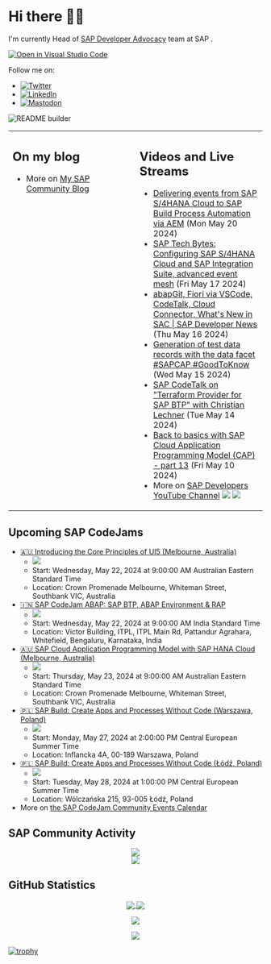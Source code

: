
# Hi there 👋🏼

I'm currently Head of [SAP Developer Advocacy](https://developers.sap.com/developer-advocates.html) team at SAP .

[![Open in Visual Studio Code](https://img.shields.io/badge/Made%20for-VSCode-1f425f.svg)](https://github.dev/jung-thomas/jung-thomas)

Follow me on:
- <a href="https://twitter.com/thomas_jung"><img alt="Twitter" src="https://img.shields.io/badge/thomas_jung-%231DA1F2.svg?style=for-the-badge&logo=Twitter&logoColor=white"/></a>
- <a href="https://www.linkedin.com/in/thomasjungsap/"><img alt="LinkedIn" src="https://img.shields.io/badge/linkedin-%230077B5.svg?style=for-the-badge&logo=linkedin&logoColor=white"/></a>
- <a rel="me" href="https://mastodon.cloud/@thomas_jung"><img alt="Mastodon" src="https://img.shields.io/mastodon/follow/109262551990174478?domain=https%3A%2F%2Fmastodon.cloud%2F&style=social"/></a>

![README builder](https://github.com/jung-thomas/jung-thomas/workflows/README%20builder/badge.svg)

<table><tr><td valign="top" width="50%">
 
## On my blog
- More on [My SAP Community Blog](https://community.sap.com/t5/user/viewprofilepage/user-id/139)
</td>
  
<td valign="top" width="50%">
  
## Videos and Live Streams
- [Delivering events from SAP S/4HANA Cloud to SAP Build Process Automation via AEM](https://www.youtube.com/watch?v=QfxI7ufCA24) (Mon May 20 2024)
- [SAP Tech Bytes: Configuring SAP S/4HANA Cloud and SAP Integration Suite, advanced event mesh](https://www.youtube.com/watch?v=6hb9l0ss5ec) (Fri May 17 2024)
- [abapGit, Fiori via VSCode, CodeTalk, Cloud Connector, What's New in SAC | SAP Developer News](https://www.youtube.com/watch?v=Uj6Y980JqIQ) (Thu May 16 2024)
- [Generation of test data records with the data facet #SAPCAP #GoodToKnow](https://www.youtube.com/watch?v=_YVvCA2oSco) (Wed May 15 2024)
- [SAP CodeTalk on "Terraform Provider for SAP BTP" with Christian Lechner](https://www.youtube.com/watch?v=wERTMQuwJv0) (Tue May 14 2024)
- [Back to basics with SAP Cloud Application Programming Model (CAP) - part 13](https://www.youtube.com/watch?v=xQ-fUnpdvgM) (Fri May 10 2024)
- More on [SAP Developers YouTube Channel](https://www.youtube.com/channel/UCNfmelKDrvRmjYwSi9yvrMg) ![](https://img.shields.io/youtube/channel/views/UCNfmelKDrvRmjYwSi9yvrMg) ![](https://img.shields.io/youtube/channel/subscribers/UCNfmelKDrvRmjYwSi9yvrMg)
</td></tr></table>

## Upcoming SAP CodeJams
- [🇦🇺 Introducing the Core Principles of UI5 (Melbourne, Australia)](https://community.sap.com/t5/sap-codejam/introducing-the-core-principles-of-ui5-melbourne-australia/ev-p/13652789)
  - <img src="https://community.sap.com/t5/image/serverpage/image-id/88172iF177B81F214F532B/image-size/thumb?v=v2&px=150" />
  - Start: Wednesday, May 22, 2024 at 9:00:00 AM Australian Eastern Standard Time
  - Location: Crown Promenade Melbourne, Whiteman Street, Southbank VIC, Australia
- [🇮🇳 SAP CodeJam ABAP: SAP BTP, ABAP Environment & RAP](https://community.sap.com/t5/sap-codejam/sap-codejam-abap-sap-btp-abap-environment-amp-rap/ev-p/13697473)
  - <img src="https://community.sap.com/t5/image/serverpage/image-id/108535iAAA683F072537D7C/image-size/thumb?v=v2&px=150" />
  - Start: Wednesday, May 22, 2024 at 9:00:00 AM India Standard Time
  - Location: Victor Building, ITPL, ITPL Main Rd, Pattandur Agrahara, Whitefield, Bengaluru, Karnataka, India
- [🇦🇺 SAP Cloud Application Programming Model with SAP HANA Cloud (Melbourne, Australia)](https://community.sap.com/t5/sap-codejam/sap-cloud-application-programming-model-with-sap-hana-cloud-melbourne/ev-p/13652794)
  - <img src="https://community.sap.com/t5/image/serverpage/image-id/88173i363AB43C0F180E5E/image-size/thumb?v=v2&px=150" />
  - Start: Thursday, May 23, 2024 at 9:00:00 AM Australian Eastern Standard Time
  - Location: Crown Promenade Melbourne, Whiteman Street, Southbank VIC, Australia
- [🇵🇱 SAP Build: Create Apps and Processes Without Code (Warszawa, Poland)](https://community.sap.com/t5/sap-codejam/sap-build-create-apps-and-processes-without-code-warszawa-poland/ev-p/13651322)
  - <img src="https://community.sap.com/t5/image/serverpage/image-id/60779i762EF2904875ADCE/image-size/thumb?v=v2&px=150" />
  - Start: Monday, May 27, 2024 at 2:00:00 PM Central European Summer Time
  - Location: Inflancka 4A, 00-189 Warszawa, Poland
- [🇵🇱 SAP Build: Create Apps and Processes Without Code (Łódź, Poland)](https://community.sap.com/t5/sap-codejam/sap-build-create-apps-and-processes-without-code-%C5%82%C3%B3d%C5%BA-poland/ev-p/13651656)
  - <img src="https://community.sap.com/t5/image/serverpage/image-id/60779i762EF2904875ADCE/image-size/thumb?v=v2&px=150" />
  - Start: Tuesday, May 28, 2024 at 1:00:00 PM Central European Summer Time
  - Location: Wólczańska 215, 93-005 Łódź, Poland
- More on [the SAP CodeJam Community Events Calendar](https://groups.community.sap.com/t5/sap-codejam/eb-p/codejam-events)

## SAP Community Activity
<p align = "center">
<a href="https://community.sap.com/t5/user/viewprofilepage/user-id/139">
  <img align="center" src="https://devrel-tools-prod-scn-badges-srv.cfapps.eu10.hana.ondemand.com/activity/139" />
</a>
</br>
<a href="https://community.sap.com/t5/user/viewprofilepage/user-id/139">
  <img align="center" src="https://devrel-tools-prod-scn-badges-srv.cfapps.eu10.hana.ondemand.com/showcaseBadges/139/1570/674/384/900/390" />
</a>
</p>

## GitHub Statistics
<p align = "center">
<a href="https://github.com/anuraghazra/github-readme-stats">
  <img align="center" src="https://github-readme-stats.vercel.app/api?username=jung-thomas&count_private=true&show_icons=true&theme=dark&line_height=27" />
</a>
<a href="https://github.com/anuraghazra/github-readme-stats">
  <img align="center" src="https://github-readme-stats.vercel.app/api/top-langs/?username=jung-thomas&show_icons=true&theme=dark" />
</a>
</p>

<p align = "center">
 <img  src="https://github-readme-streak-stats.herokuapp.com/?user=jung-thomas&show_icons=true&locale=en&layout=compact&theme=dark&line_height=0" />
</p> 

<p align = "center">
 <img src="https://activity-graph.herokuapp.com/graph?username=jung-thomas&theme=redical">
</p> 

[![trophy](https://github-profile-trophy.vercel.app/?username=jung-thomas&theme=onedark)](https://github.com/ryo-ma/github-profile-trophy)


